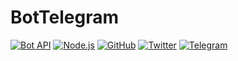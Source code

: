 # BotTelegram

[![Bot API](https://img.shields.io/badge/Bot%20API-v4.1-0088cc.svg)](https://core.telegram.org/bots/api)
[![Node.js](https://img.shields.io/badge/Node.js-v11.6.0-6cc24a.svg)](https://nodejs.org/en/)
[![GitHub](https://img.shields.io/badge/GitHub-node--telegram--bot--api-333.svg)](https://github.com/yagop/node-telegram-bot-api)
[![Twitter](https://img.shields.io/badge/Twitter-MaEscalanteHe-1da1f2.svg)](https://twitter.com/MaEscalanteHe)
[![Telegram](https://img.shields.io/badge/Telegram-MaEscalanteHe-0088cc.svg)](https://telegram.me/MaEscalanteHe)
